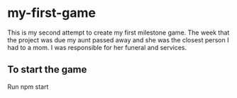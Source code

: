 # my-first-game
This is my second attempt to create my first milestone game. The week that the project was due my aunt passed away and she was the closest person I had to a mom. I was responsible for her funeral and services. 

## To start the game
Run npm start



